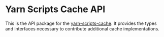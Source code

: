 # Yarn Scripts Cache API

This is the API package for the [yarn-scripts-cache](https://github.com/rgischk/yarn-scripts-cache).
It provides the types and interfaces necessary to contribute additional cache implementations.

